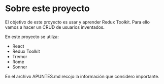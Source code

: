 # Sobre este proyecto

El objetivo de este proyecto es usar y aprender Redux Toolkit. Para ello vamos a hacer un CRUD de usuarios
inventados. 

En este proyecto se utilza: 
  - React 
  - Redux Toolkit 
  - Tremor
  - Rome
  - Sonner

En el archivo APUNTES.md recojo la información que considero importante.